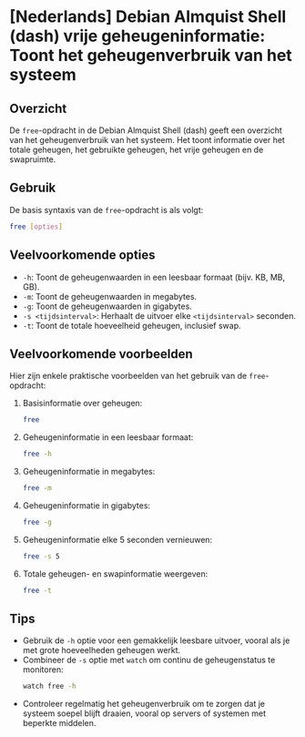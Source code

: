 # [Nederlands] Debian Almquist Shell (dash) vrije geheugeninformatie: Toont het geheugenverbruik van het systeem

## Overzicht
De `free`-opdracht in de Debian Almquist Shell (dash) geeft een overzicht van het geheugenverbruik van het systeem. Het toont informatie over het totale geheugen, het gebruikte geheugen, het vrije geheugen en de swapruimte.

## Gebruik
De basis syntaxis van de `free`-opdracht is als volgt:

```bash
free [opties]
```

## Veelvoorkomende opties
- `-h`: Toont de geheugenwaarden in een leesbaar formaat (bijv. KB, MB, GB).
- `-m`: Toont de geheugenwaarden in megabytes.
- `-g`: Toont de geheugenwaarden in gigabytes.
- `-s <tijdsinterval>`: Herhaalt de uitvoer elke `<tijdsinterval>` seconden.
- `-t`: Toont de totale hoeveelheid geheugen, inclusief swap.

## Veelvoorkomende voorbeelden
Hier zijn enkele praktische voorbeelden van het gebruik van de `free`-opdracht:

1. Basisinformatie over geheugen:
   ```bash
   free
   ```

2. Geheugeninformatie in een leesbaar formaat:
   ```bash
   free -h
   ```

3. Geheugeninformatie in megabytes:
   ```bash
   free -m
   ```

4. Geheugeninformatie in gigabytes:
   ```bash
   free -g
   ```

5. Geheugeninformatie elke 5 seconden vernieuwen:
   ```bash
   free -s 5
   ```

6. Totale geheugen- en swapinformatie weergeven:
   ```bash
   free -t
   ```

## Tips
- Gebruik de `-h` optie voor een gemakkelijk leesbare uitvoer, vooral als je met grote hoeveelheden geheugen werkt.
- Combineer de `-s` optie met `watch` om continu de geheugenstatus te monitoren:
  ```bash
  watch free -h
  ```
- Controleer regelmatig het geheugenverbruik om te zorgen dat je systeem soepel blijft draaien, vooral op servers of systemen met beperkte middelen.